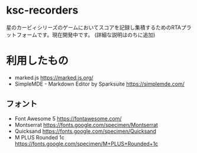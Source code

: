 # ksc-recorders
星のカービィシリーズのゲームにおいてスコアを記録し集積するためのRTAプラットフォームです。現在開発中です。
(詳細な説明はのちに追加)

# 利用したもの

- marked.js
https://marked.js.org/
- SimpleMDE - Markdown Editor by Sparksuite
https://simplemde.com/

## フォント
- Font Awesome 5
https://fontawesome.com/
- Montserrat
https://fonts.google.com/specimen/Montserrat
- Quicksand
https://fonts.google.com/specimen/Quicksand
- M PLUS Rounded 1c
https://fonts.google.com/specimen/M+PLUS+Rounded+1c